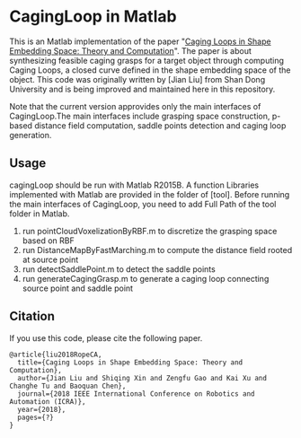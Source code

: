 # CagingLoop in Matlab
This is an Matlab implementation of the paper "[Caging Loops in Shape Embedding Space: Theory and Computation](https://kevinkaixu.net/papers/liu_icra18_grasp.pdf)". The paper is about synthesizing feasible caging grasps for a target object through computing Caging Loops, a closed curve defined in the shape embedding space of the object. This code was originally written by [Jian Liu] from Shan Dong University and is being improved and maintained here in this repository.

Note that the current version approvides only the main interfaces of CagingLoop.The main interfaces include grasping space construction, p-based distance field computation, saddle points detection and caging loop generation.

## Usage
cagingLoop should be run with Matlab R2015B. A function Libraries implemented with Matlab are provided in the folder of [tool].
Before running the main interfaces of CagingLoop, you need to add Full Path of the tool folder in Matlab.

1. run pointCloudVoxelizationByRBF.m to discretize the grasping space based on RBF
2. run DistanceMapByFastMarching.m to compute the distance field rooted at source point
3. run detectSaddlePoint.m to detect the saddle points
4. run generateCagingGrasp.m to generate a caging loop connecting source point and saddle point

## Citation
If you use this code, please cite the following paper.
```
@article{liu2018RopeCA,  
  title={Caging Loops in Shape Embedding Space: Theory and Computation},  
  author={Jian Liu and Shiqing Xin and Zengfu Gao and Kai Xu and Changhe Tu and Baoquan Chen},  
  journal={2018 IEEE International Conference on Robotics and Automation (ICRA)},  
  year={2018},  
  pages={?}  
}
```
